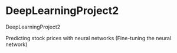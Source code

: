 # DeepLearningProject2
DeepLearningProject2


Predicting stock prices with neural networks (Fine-tuning the neural network)
